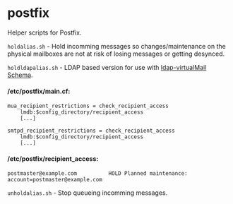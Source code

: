 # postfix
Helper scripts for Postfix.

`holdalias.sh` - Hold incomming messages so changes/maintenance on the physical mailboxes are not at risk of losing messages or getting desynced.

`holdldapalias.sh` - LDAP based version for use with [ldap-virtualMail Schema](https://github.com/tleuxner/ldap-virtualMail).

 #### /etc/postfix/main.cf:
    
    mua_recipient_restrictions = check_recipient_access
        lmdb:$config_directory/recipient_access
        [...]
        
    smtpd_recipient_restrictions = check_recipient_access
        lmdb:$config_directory/recipient_access
        [...]
    
 #### /etc/postfix/recipient_access:
    
    postmaster@example.com          HOLD Planned maintenance: account=postmaster@example.com
      
`unholdalias.sh` - Stop queueing incomming messages.
